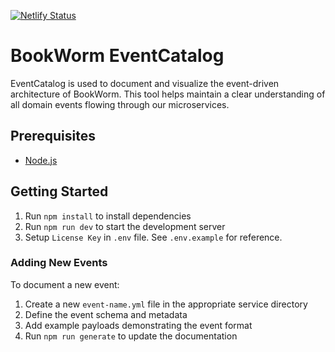 [![Netlify Status](https://api.netlify.com/api/v1/badges/ff82b0cb-bbb5-4d49-b326-e4792d673420/deploy-status)](https://app.netlify.com/projects/bookwormdev/deploys)

# BookWorm EventCatalog

EventCatalog is used to document and visualize the event-driven architecture of BookWorm. This tool helps maintain a clear understanding of all domain events flowing through our microservices.

## Prerequisites

- [Node.js](https://nodejs.org/en/download/)

## Getting Started

1. Run `npm install` to install dependencies
2. Run `npm run dev` to start the development server
3. Setup `License Key` in `.env` file. See `.env.example` for reference.

### Adding New Events

To document a new event:

1. Create a new `event-name.yml` file in the appropriate service directory
2. Define the event schema and metadata
3. Add example payloads demonstrating the event format
4. Run `npm run generate` to update the documentation
